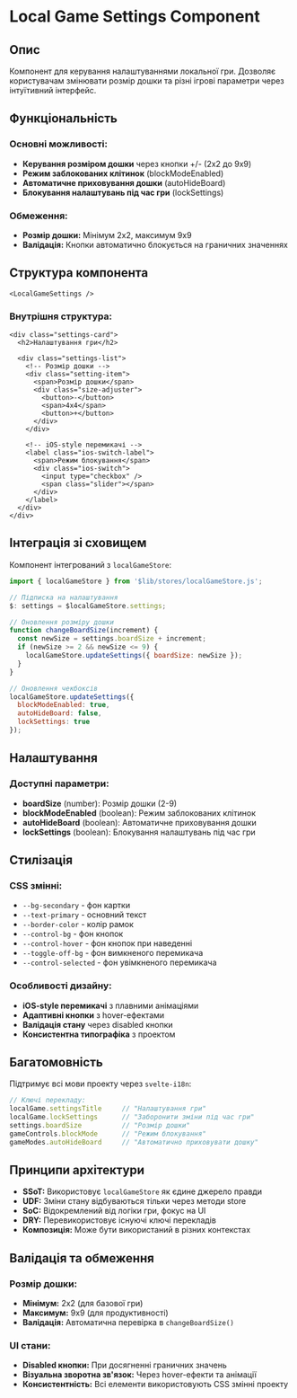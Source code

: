 # Local Game Settings Component

## Опис

Компонент для керування налаштуваннями локальної гри. Дозволяє користувачам змінювати розмір дошки та різні ігрові параметри через інтуїтивний інтерфейс.

## Функціональність

### Основні можливості:
- **Керування розміром дошки** через кнопки +/- (2x2 до 9x9)
- **Режим заблокованих клітинок** (blockModeEnabled)
- **Автоматичне приховування дошки** (autoHideBoard)
- **Блокування налаштувань під час гри** (lockSettings)

### Обмеження:
- **Розмір дошки:** Мінімум 2x2, максимум 9x9
- **Валідація:** Кнопки автоматично блокується на граничних значеннях

## Структура компонента

```svelte
<LocalGameSettings />
```

### Внутрішня структура:
```svelte
<div class="settings-card">
  <h2>Налаштування гри</h2>
  
  <div class="settings-list">
    <!-- Розмір дошки -->
    <div class="setting-item">
      <span>Розмір дошки</span>
      <div class="size-adjuster">
        <button>-</button>
        <span>4x4</span>
        <button>+</button>
      </div>
    </div>
    
    <!-- iOS-style перемикачі -->
    <label class="ios-switch-label">
      <span>Режим блокування</span>
      <div class="ios-switch">
        <input type="checkbox" />
        <span class="slider"></span>
      </div>
    </label>
  </div>
</div>
```

## Інтеграція зі сховищем

Компонент інтегрований з `localGameStore`:

```javascript
import { localGameStore } from '$lib/stores/localGameStore.js';

// Підписка на налаштування
$: settings = $localGameStore.settings;

// Оновлення розміру дошки
function changeBoardSize(increment) {
  const newSize = settings.boardSize + increment;
  if (newSize >= 2 && newSize <= 9) {
    localGameStore.updateSettings({ boardSize: newSize });
  }
}

// Оновлення чекбоксів
localGameStore.updateSettings({ 
  blockModeEnabled: true,
  autoHideBoard: false,
  lockSettings: true 
});
```

## Налаштування

### Доступні параметри:
- **boardSize** (number): Розмір дошки (2-9)
- **blockModeEnabled** (boolean): Режим заблокованих клітинок
- **autoHideBoard** (boolean): Автоматичне приховування дошки
- **lockSettings** (boolean): Блокування налаштувань під час гри

## Стилізація

### CSS змінні:
- `--bg-secondary` - фон картки
- `--text-primary` - основний текст
- `--border-color` - колір рамок
- `--control-bg` - фон кнопок
- `--control-hover` - фон кнопок при наведенні
- `--toggle-off-bg` - фон вимкненого перемикача
- `--control-selected` - фон увімкненого перемикача

### Особливості дизайну:
- **iOS-style перемикачі** з плавними анімаціями
- **Адаптивні кнопки** з hover-ефектами
- **Валідація стану** через disabled кнопки
- **Консистентна типографіка** з проектом

## Багатомовність

Підтримує всі мови проекту через `svelte-i18n`:

```javascript
// Ключі перекладу:
localGame.settingsTitle     // "Налаштування гри"
localGame.lockSettings      // "Заборонити зміни під час гри"
settings.boardSize          // "Розмір дошки"
gameControls.blockMode      // "Режим блокування"
gameModes.autoHideBoard     // "Автоматично приховувати дошку"
```

## Принципи архітектури

- **SSoT:** Використовує `localGameStore` як єдине джерело правди
- **UDF:** Зміни стану відбуваються тільки через методи store
- **SoC:** Відокремлений від логіки гри, фокус на UI
- **DRY:** Перевикористовує існуючі ключі перекладів
- **Композиція:** Може бути використаний в різних контекстах

## Валідація та обмеження

### Розмір дошки:
- **Мінімум:** 2x2 (для базової гри)
- **Максимум:** 9x9 (для продуктивності)
- **Валідація:** Автоматична перевірка в `changeBoardSize()`

### UI стани:
- **Disabled кнопки:** При досягненні граничних значень
- **Візуальна зворотна зв'язок:** Через hover-ефекти та анімації
- **Консистентність:** Всі елементи використовують CSS змінні проекту 